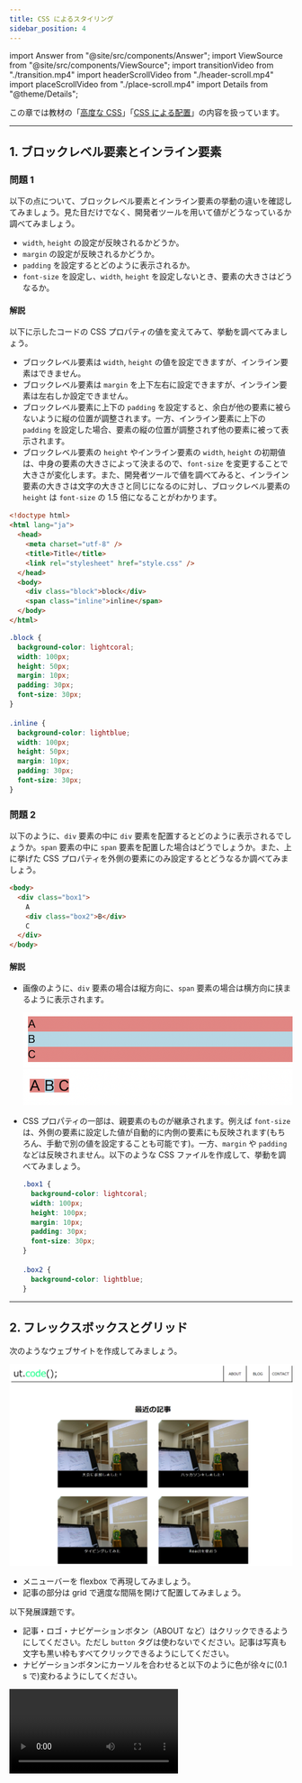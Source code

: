 ```yaml
---
title: CSS によるスタイリング
sidebar_position: 4
---
```


import Answer from "@site/src/components/Answer";
import ViewSource from "@site/src/components/ViewSource";
import transitionVideo from "./transition.mp4"
import headerScrollVideo from "./header-scroll.mp4"
import placeScrollVideo from "./place-scroll.mp4"
import Details from "@theme/Details";

この章では教材の「[高度な CSS](/docs/trial-session/advanced-css)」「[CSS による配置](/docs/browser-apps/css-arrangement)」の内容を扱っています。

---

## 1. ブロックレベル要素とインライン要素

### 問題 1

以下の点について、ブロックレベル要素とインライン要素の挙動の違いを確認してみましょう。見た目だけでなく、開発者ツールを用いて値がどうなっているか調べてみましょう。

- `width`, `height` の設定が反映されるかどうか。
- `margin` の設定が反映されるかどうか。
- `padding` を設定するとどのように表示されるか。
- `font-size` を設定し、`width`, `height` を設定しないとき、要素の大きさはどうなるか。

#### 解説

<Answer>

以下に示したコードの CSS プロパティの値を変えてみて、挙動を調べてみましょう。

- ブロックレベル要素は `width`, `height` の値を設定できますが、インライン要素はできません。
- ブロックレベル要素は `margin` を上下左右に設定できますが、インライン要素は左右しか設定できません。
- ブロックレベル要素に上下の `padding` を設定すると、余白が他の要素に被らないように縦の位置が調整されます。一方、インライン要素に上下の `padding` を設定した場合、要素の縦の位置が調整されず他の要素に被って表示されます。
- ブロックレベル要素の `height` やインライン要素の `width`, `height` の初期値は、中身の要素の大きさによって決まるので、`font-size` を変更することで大きさが変化します。また、開発者ツールで値を調べてみると、インライン要素の大きさは文字の大きさと同じになるのに対し、ブロックレベル要素の `height` は `font-size` の 1.5 倍になることがわかります。

```html title="index.html"
<!doctype html>
<html lang="ja">
  <head>
    <meta charset="utf-8" />
    <title>Title</title>
    <link rel="stylesheet" href="style.css" />
  </head>
  <body>
    <div class="block">block</div>
    <span class="inline">inline</span>
  </body>
</html>
```

```css title="style.css"
.block {
  background-color: lightcoral;
  width: 100px;
  height: 50px;
  margin: 10px;
  padding: 30px;
  font-size: 30px;
}

.inline {
  background-color: lightblue;
  width: 100px;
  height: 50px;
  margin: 10px;
  padding: 30px;
  font-size: 30px;
}
```

<ViewSource url={import.meta.url} path="_samples/block-inline1" />

</Answer>

### 問題 2

以下のように、`div` 要素の中に `div` 要素を配置するとどのように表示されるでしょうか。`span` 要素の中に `span` 要素を配置した場合はどうでしょうか。また、上に挙げた CSS プロパティを外側の要素にのみ設定するとどうなるか調べてみましょう。

```html title="index.html"
<body>
  <div class="box1">
    A
    <div class="box2">B</div>
    C
  </div>
</body>
```

#### 解説

<Answer>

- 画像のように、`div` 要素の場合は縦方向に、`span` 要素の場合は横方向に挟まるように表示されます。

  ![div要素の場合](divElement.png)
  ![span要素の場合](spanElement.png)

- CSS プロパティの一部は、親要素のものが継承されます。例えば `font-size` は、外側の要素に設定した値が自動的に内側の要素にも反映されます(もちろん、手動で別の値を設定することも可能です)。一方、`margin` や `padding` などは反映されません。以下のような CSS ファイルを作成して、挙動を調べてみましょう。

  ```css title="style.css"
  .box1 {
    background-color: lightcoral;
    width: 100px;
    height: 100px;
    margin: 10px;
    padding: 30px;
    font-size: 30px;
  }

  .box2 {
    background-color: lightblue;
  }
  ```

<ViewSource url={import.meta.url} path="_samples/block-inline2" />

</Answer>

---

## 2. フレックスボックスとグリッド

次のようなウェブサイトを作成してみましょう。

![ut.code();のウェブサイト](utcodeWeb.png)

- メニューバーを flexbox で再現してみましょう。
- 記事の部分は grid で適度な間隔を開けて配置してみましょう。

以下発展課題です。

- 記事・ロゴ・ナビゲーションボタン（ABOUT など）はクリックできるようにしてください。ただし `button` タグは使わないでください。記事は写真も文字も黒い枠もすべてクリックできるようにしてください。
- ナビゲーションボタンにカーソルを合わせると以下のように色が徐々に(0.1 s で)変わるようにしてください。

<video src={transitionVideo} controls />

- 記事の画像は以下からダウンロードしてください。
  [download](article.jpg)

### 解答例

<Answer>

```html title=index.html
<header>
  <a class="logo" href="#"> ut.<span>code</span>(); </a>
  <ul class="nav">
    <li class="nav-about">
      <a class="link" href="#">ABOUT</a>
    </li>
    <li>
      <a class="link" href="#">BLOG</a>
    </li>
    <li>
      <a class="link" href="#">CONTACT</a>
    </li>
  </ul>
</header>
<h1>最近の記事</h1>
<div class="board">
  <article class="article1">
    <a href="#">
      <img src="image.jpg" width="400px" />
      <div href="#" class="title">大会に参加しました！</div></a
    >
  </article>
  <article class="article2">
    <a href="#">
      <img src="image.jpg" width="400px" />
      <div href="#" class="title">ハッカソンをしました！</div></a
    >
  </article>
  <article class="article3">
    <a href="#">
      <img src="image.jpg" width="400px" />
      <div href="#" class="title">タイピングしてみた</div></a
    >
  </article>
  <article class="article4">
    <a href="#">
      <img src="image.jpg" width="400px" />
      <div href="#" class="title">Reactを使おう</div></a
    >
  </article>
</div>
```

```css title=style.css
header {
  height: 70px;
  display: flex;
  border-bottom: solid;
  padding-right: 10px;
  padding-left: 10px;
  margin-top: 0;
  align-items: center;
}

.logo {
  font-size: 40px;
}

.logo span {
  color: springgreen;
}

ul.nav {
  display: flex;
  align-items: center;
  list-style: none;
  margin-left: auto;
  height: 100%;
}

.nav li {
  height: 100%;
  width: 100px;
  border-right: solid;
}

li.nav-about {
  border-left: solid;
}

header a {
  color: black;
  text-decoration: none;
  display: block;
  text-align: center;
}

.link {
  height: 45px;
  padding-top: 25px;
  transition: 0.25s;
}

.link:hover {
  background-color: palegreen;
}

h1 {
  margin-top: 100px;
  text-align: center;
}

.board {
  display: grid;
  grid-template-columns: 400px 400px;
  grid-template-rows: 300px 300px;
  justify-content: center;
  gap: 40px 50px;
}

article {
  overflow: hidden;
  background-color: black;
}

article a {
  text-decoration: none;
}

article div.title {
  height: 100%;
  display: block;
  text-align: center;
  color: white;
  letter-spacing: 2px;
}
```

<ViewSource url={import.meta.url} path="_samples/flexbox-grid" />

</Answer>

---

## 3. `position`

この問題では、以下の HTML ファイルと CSS ファイルをコピーして使用してください。

<Details summary={<summary>HTML</summary>}>

```html
<!doctype html>
<html lang="ja">
  <head>
    <meta charset="UTF-8" />
    <meta name="viewport" content="width=device-width, initial-scale=1.0" />
    <title>スタイルシート大学 文化祭</title>
    <link rel="stylesheet" href="style.css" />
  </head>
  <body>
    <div id="header">
      <h1>スタイルシート大学 文化祭</h1>
      <p>〜Collage of Style Sheet (CSS) Festival〜</p>
    </div>
    <div id="wrapper">
      <p>以下では、場所ごとに開催企画を紹介します。</p>
      <h2 class="district">中央通り屋台</h2>
      <div class="card">
        <h3>牛串</h3>
        <p>牛串を販売しています。おいしいよ。</p>
        <div class="reservation not-needed">予約不要</div>
      </div>
      <div class="card">
        <h3>牛串</h3>
        <p>牛串を販売しています。おいしいよ。</p>
        <div class="reservation not-needed">予約不要</div>
      </div>
      <div class="card">
        <h3>牛串</h3>
        <p>牛串を販売しています。おいしいよ。</p>
        <div class="reservation not-needed">予約不要</div>
      </div>

      <h2 class="district">屋外ステージ</h2>
      <div class="card">
        <h3>軽音サークル ライブ</h3>
        <p>軽音サークルがライブを披露します。</p>
        <div class="reservation not-needed">予約不要</div>
      </div>
      <div class="card">
        <h3>軽音サークル ライブ</h3>
        <p>軽音サークルがライブを披露します。</p>
        <div class="reservation not-needed">予約不要</div>
      </div>
      <div class="card">
        <h3>軽音サークル ライブ</h3>
        <p>軽音サークルがライブを披露します。</p>
        <div class="reservation not-needed">予約不要</div>
      </div>

      <h2 class="district">屋内ステージ</h2>
      <div class="card">
        <h3>ジャズダンス</h3>
        <p>ジャズダンスを披露します。</p>
        <div class="reservation needed">予約必要</div>
      </div>
      <div class="card">
        <h3>ジャズダンス</h3>
        <p>ジャズダンスを披露します。</p>
        <div class="reservation needed">予約必要</div>
      </div>
      <div class="card">
        <h3>ジャズダンス</h3>
        <p>ジャズダンスを披露します。</p>
        <div class="reservation needed">予約必要</div>
      </div>

      <h2 class="district">教室棟</h2>
      <div class="card">
        <h3>映画サークル上映会</h3>
        <p>部員が制作した映画を上映しています。</p>
        <div class="reservation needed">予約必要</div>
      </div>
      <div class="card">
        <h3>映画サークル上映会</h3>
        <p>部員が制作した映画を上映しています。</p>
        <div class="reservation needed">予約必要</div>
      </div>
      <div class="card">
        <h3>映画サークル上映会</h3>
        <p>部員が制作した映画を上映しています。</p>
        <div class="reservation needed">予約必要</div>
      </div>

      <h2 class="district">講堂</h2>
      <div class="card">
        <h3>合唱サークル 演奏会</h3>
        <p>合唱サークルが演奏会を行います。</p>
        <div class="reservation needed">予約必要</div>
      </div>
      <div class="card">
        <h3>合唱サークル 演奏会</h3>
        <p>合唱サークルが演奏会を行います。</p>
        <div class="reservation needed">予約必要</div>
      </div>
      <div class="card">
        <h3>合唱サークル 演奏会</h3>
        <p>合唱サークルが演奏会を行います。</p>
        <div class="reservation needed">予約必要</div>
      </div>
    </div>
  </body>
</html>
```

</Details>

<Details summary={<summary>CSS</summary>}>

```css
body {
  margin: 0;
  font-weight: normal;
}

h1,
h2,
h3 {
  font-weight: normal;
}

#header {
  text-align: center;

  width: 100%;
  height: 160px;
  background-color: lightblue;
  padding: 20px;
  z-index: 10;
}

#wrapper {
  max-width: 600px;
  margin: auto;
  padding: 20px;
}

.card {
  border: 1px solid #aaa;
  padding: 20px;
}

.district {
  background-color: #ddd;
  margin: 0;
}

.reservation {
  width: 5rem;
  text-align: center;
}

.needed {
  background-color: lightpink;
}

.not-needed {
  background-color: lightgreen;
}
```

</Details>

### 問題 1

「スタイルシート大学 文化祭」と書かれた灰色の部分(ヘッダー)が、スクロールしても同じ位置にとどまるようにしてみましょう。

<video src={headerScrollVideo} controls />

#### ヒント

- `#header` を固定すると、`#wrapper` の上部が `#header` の裏側に隠れてしまうでしょうか。これは `#header` を固定したことによって、`#header` が画面手前に向かって浮いたようになり、空いたスペースに `#wrapper` が入り込んだためです。

  - `#wrapper` の上部に適切なサイズの余白を設けることで対処しましょう。

#### 解答例

<Answer>

以下を追加しましょう。

```css
#header {
  position: fixed;
  top: 0;
}
```

ヘッダーの下の部分が隠れてしまうのを防ぐために、以下を記述します。

```css
#wrapper {
  margin-top: 200px;
}
```

<ViewSource url={import.meta.url} path="_samples/1_fixed" />
</Answer>

### 問題 2

「予約不要」「予約必要」といった表示が、各企画のカードの右上に表示されるようにしましょう。

![予約のラベルをカード右上に表示](./reserve-label.png)

#### 解答例

<Answer>

以下を追加しましょう。

```css
.reservation {
  position: absolute;
  top: 20px;
  right: 20px;
}
```

```css
.card {
  position: relative;
}
```

<ViewSource url={import.meta.url} path="_samples/2_relative-absolute" />
</Answer>

### 問題 3

(発展) 「中央通り屋台」「屋外ステージ」などの場所の名前が、その場所の企画が画面上にある間は上部にとどまるようにしてみましょう。

<video src={placeScrollVideo} controls />

#### 解答例

<Answer>

以下を追加しましょう。

```css
.district {
  background-color: #ddd;
  margin: 0;
  /* 以下の部分を追加: (3) */
  position: sticky;
  top: 200px;
  z-index: 5;
}
```

<ViewSource url={import.meta.url} path="_samples/3_sticky" />

</Answer>

---

## 4. レスポンシブデザイン

スマホは縦向き、横向きの両方で使います。両方の画面を一つの CSS でデザインする練習をしましょう。

以下要件です。画面上に「縦」「横」の 2 文字を表示した上で、

- 画面が縦長の時は、「縦」を赤くし、赤い下線を引く
- 画面が横長の時は、「横」を赤くし、赤い下線を引く

### 解答例

<Answer>

デバイスが縦長か横長か判別するのに使うメディア特性は `orientation` です。

```html title="index.html"
<div id="landscape">横</div>
<div id="portrait">縦</div>
```

```css title="style.css"
@media (orientation: landscape) {
  #landscape {
    color: red;
    text-decoration-line: underline;
    text-decoration-color: red;
    text-decoration-style: solid;
  }
}

@media (orientation: portrait) {
  #portrait {
    color: red;
    text-decoration-line: underline;
    text-decoration-color: red;
    text-decoration-style: solid;
  }
}
```

<ViewSource url={import.meta.url} path="_samples/responsive-design" />

</Answer>
